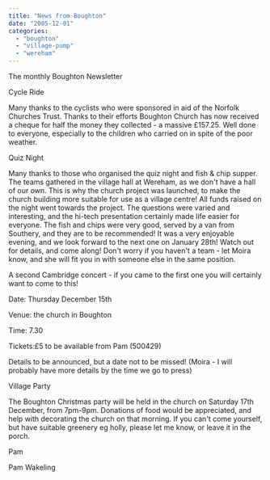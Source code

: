 ```yaml
---
title: "News from Boughton"
date: "2005-12-01"
categories: 
  - "boughton"
  - "village-pump"
  - "wereham"
---
```


The monthly Boughton Newsletter

Cycle Ride

Many thanks to the cyclists who were sponsored in aid of the Norfolk Churches Trust. Thanks to their efforts Boughton Church has now received a cheque for half the money they collected - a massive £157.25. Well done to everyone, especially to the children who carried on in spite of the poor weather.

Quiz Night

Many thanks to those who organised the quiz night and fish & chip supper. The teams gathered in the village hall at Wereham, as we don't have a hall of our own. This is why the church project was launched, to make the church building more suitable for use as a village centre! All funds raised on the night went towards the project. The questions were varied and interesting, and the hi-tech presentation certainly made life easier for everyone. The fish and chips were very good, served by a van from Southery, and they are to be recommended! It was a very enjoyable evening, and we look forward to the next one on January 28th! Watch out for details, and come along! Don't worry if you haven't a team - let Moira know, and she will fit you in with someone else in the same position.

A second Cambridge concert - if you came to the first one you will certainly want to come to this!

Date: Thursday December 15th

Venue: the church in Boughton

Time: 7.30

Tickets:£5 to be available from Pam (500429)

Details to be announced, but a date not to be missed! (Moira - I will probably have more details by the time we go to press)

Village Party

The Boughton Christmas party will be held in the church on Saturday 17th December, from 7pm-9pm. Donations of food would be appreciated, and help with decorating the church on that morning. If you can't come yourself, but have suitable greenery eg holly, please let me know, or leave it in the porch.

Pam

Pam Wakeling
